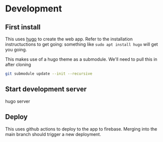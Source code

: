 # Development

## First install

This uses [hugo](https://gohugo.io/installation/linux/) to create the web app.
Refer to the installation instructuctions to get going: something like `sudo apt install hugo` will get you going.

This makes use of a hugo theme as a submodule. We'll need to pull this in after cloning

```bash
git submodule update --init --recursive
```


## Start development server

hugo server

## Deploy

This uses github actions to deploy to the app to firebase. Merging into the main branch should trigger a new deployment.